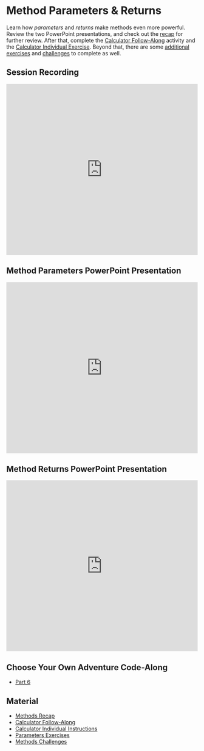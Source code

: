 # Method Parameters & Returns
Learn how _parameters_ and _returns_ make methods even more powerful. Review the two PowerPoint presentations, and check out the [recap](MethodsRecap.md) for further review. After that, complete the [Calculator Follow-Along](CalculatorFollowAlong.md) activity and the [Calculator Individual Exercise](CalculatorIndividualInstructions.md). Beyond that, there are some [additional exercises](ParametersExercises.md) and [challenges](MethodsChallenges.md) to complete as well.

## Session Recording
<iframe width="100%" height="450px" src="https://www.youtube.com/embed/3MazrAkquuw" title="YouTube video player" frameborder="0" allow="accelerometer; autoplay; clipboard-write; encrypted-media; gyroscope; picture-in-picture" allowfullscreen></iframe>

## Method Parameters PowerPoint Presentation
<iframe src='https://view.officeapps.live.com/op/embed.aspx?src=https://hylandtechclub.com/cs-101/MethodParameters/MethodParameters.pptx' width='100%' height='450px' frameborder='0'></iframe>

## Method Returns PowerPoint Presentation
<iframe src='https://view.officeapps.live.com/op/embed.aspx?src=https://hylandtechclub.com/cs-101/MethodParameters/MethodReturns.pptx' width='100%' height='450px' frameborder='0'></iframe>

## Choose Your Own Adventure Code-Along
- [Part 6](../BigPicture/CodeAlong6.md)

## Material
- [Methods Recap](MethodsRecap.md)
- [Calculator Follow-Along](CalculatorFollowAlong.md)
- [Calculator Individual Instructions](CalculatorIndividualInstructions.md)
- [Parameters Exercises](ParametersExercises.md)
- [Methods Challenges](MethodsChallenges.md)